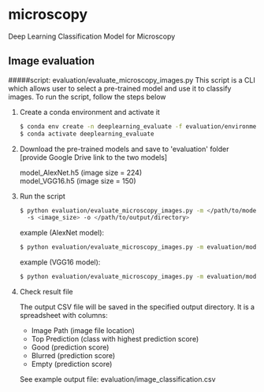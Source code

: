 # microscopy
Deep Learning Classification Model for Microscopy

## Image evaluation
#####script: evaluation/evaluate_microscopy_images.py
This script is a CLI which allows user to select a pre-trained model and use it to classify images. To run the script,
 follow the steps below

1. Create a conda environment and activate it
    ```bash
    $ conda env create -n deeplearning_evaluate -f evaluation/environment.yml
    $ conda activate deeplearning_evaluate
    ```
 
2. Download the pre-trained models and save to 'evaluation' folder
    <br/>[provide Google Drive link to the two models]
   
   model_AlexNet.h5 (image size = 224)
   <br/> 
   model_VGG16.h5 (image size = 150)
      
3. Run the script
    
    ```bash
    $ python evaluation/evaluate_microscopy_images.py -m </path/to/model.h5> -i </path/to/image/directory>
      -s <image_size> -o </path/to/output/directory>
    ```
   example (AlexNet model):
   ```bash
   $ python evaluation/evaluate_microscopy_images.py -m evaluation/model_AlexNet.h5 -i /home/myra/DeepLearning/dataset_orig/good -s 224 -o /home/myra/DeepLearning
   ```
   
   example (VGG16 model):
   ```bash
   $ python evaluation/evaluate_microscopy_images.py -m evaluation/model_VGG16.h5 -i /home/myra/DeepLearning/dataset_orig/good -s 150 -o /home/myra/DeepLearning
   ```

4. Check result file
    
    The output CSV file will be saved in the specified output directory. It is a spreadsheet with columns:
    * Image Path (image file location)
    * Top Prediction (class with highest prediction score)
    * Good (prediction score)
    * Blurred (prediction score)
    * Empty (prediction score)
    
    See example output file: evaluation/image_classification.csv